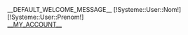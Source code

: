 <!-- Block user information module HEADER -->
<div id="header_user" >
	<div id="header_user_info">
		<div class="nav-item hidden-phone">
			<div class="item-top">
				__DEFAULT_WELCOME_MESSAGE__ [!Systeme::User::Nom!] [!Systeme::User::Prenom!]
			</div>
		</div>
		<div class="nav-item" id="your_account">
			<div class="item-top">
				<a href="/Etape2" title="Votre compte">__MY_ACCOUNT__</a>
			</div>
		</div>
	</div>
</div>
